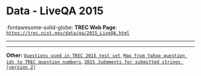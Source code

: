 # Data - LiveQA 2015 

:fontawesome-solid-globe: **TREC Web Page**: [`https://trec.nist.gov/data/qa/2015_LiveQA.html`](https://trec.nist.gov/data/qa/2015_LiveQA.html)

---



---

**Other:** [`Questions used in TREC 2015 test set`](https://trec.nist.gov/data/qa/2015_LiveQA/questions.txt), [`Map from Yahoo question ids to TREC question numbers`](https://trec.nist.gov/data/qa/2015_LiveQA/qids.txt), [`2015 Judgments for submitted strings (version 2)`](https://trec.nist.gov/data/qa/2015_LiveQA/LiveQA2015-qrels-ver2.txt.gz)

